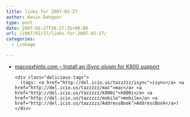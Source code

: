 ```yaml
---
title: links for 2007-02-27
author: Kevin Dangoor
type: post
date: 2007-02-27T16:27:35+00:00
url: /2007/02/27/links-for-2007-02-27/
categories:
  - Linkage

---
```

<ul class="delicious">
  <li>
    <div class="delicious-link">
      <a href="http://www.macosxhints.com/article.php?story=20060817214102586">macosxhints.com &#8211; Install an iSync plugin for K800 support</a>
    </div>
    
    <div class="delicious-tags">
      (tags: <a href="http://del.icio.us/tazzzzz/isync">isync</a> <a href="http://del.icio.us/tazzzzz/mac">mac</a> <a href="http://del.icio.us/tazzzzz/k800i">k800i</a> <a href="http://del.icio.us/tazzzzz/mobile">mobile</a> <a href="http://del.icio.us/tazzzzz/AddressBook">AddressBook</a>)
    </div>
  </li>
</ul>